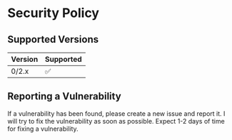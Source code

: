 # Security Policy

## Supported Versions

| Version | Supported          |
| ------- | ------------------ |
| 0/2.x   | :white_check_mark: |

## Reporting a Vulnerability

If a vulnerability has been found, please create a new issue and report it. I will try to fix the vulnerability as soon as possible. Expect 1-2 days of time for fixing a vulnerability.
